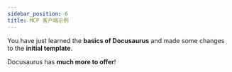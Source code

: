 ```yaml
---
sidebar_position: 6
title: MCP 客户端示例
---
```


You have just learned the **basics of Docusaurus** and made some changes to the **initial template**.

Docusaurus has **much more to offer**!
